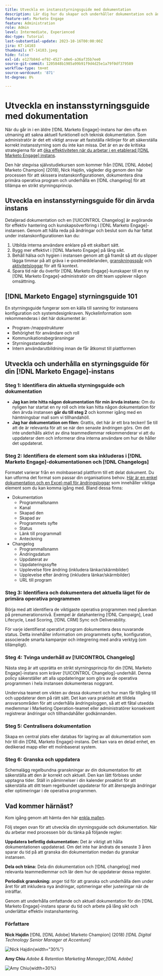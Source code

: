```yaml
---
title: Utveckla en instansstyrningsguide med dokumentation
description: Lär dig hur du skapar och underhåller dokumentation och ändringslogg för din [!DNL Marketo Engage] instans.
feature-set: Marketo Engage
feature: Administration
role: Admin
level: Intermediate, Experienced
doc-type: Tutorial
last-substantial-update: 2023-10-16T00:00:00Z
jira: KT-14103
thumbnail: KT-14103.jpeg
hide: false
exl-id: e127b84d-ef92-4527-a0e6-a36af35b7ee0
source-git-commit: 1205848b1985a99b91f9d4d25e1a79f0df379589
workflow-type: tm+mt
source-wordcount: '871'
ht-degree: 0%

---
```


# Utveckla en instansstyrningsguide med dokumentation

När du går in i en äldre [!DNL Marketo Engage]-instans har den ofta en utmaning att sakna aktuell funktionell och teknisk dokumentation. Som administratör är det ett viktigt ansvar att fastställa riktlinjer för att säkerställa korrekt instansstyrning som du inte kan missa. Det är en av de kritiska strategierna för att [öka effektiviteten när du arbetar i en etablerad [!DNL Marketo Engage] instans](https://nation.marketo.com/t5/champion-program-blogs/3-tips-to-increase-your-efficiency-in-an-inherited-instance/ba-p/247582).

Den här stegvisa självstudiekursen som kommer från [!DNL [!DNL Adobe] Marketo Champion] (2018), Nick Hajdin, vägleder dig genom den här processen för att skissera instanskonfigurationen, dokumentera dina primära operativa program och underhålla en [!DNL changelog] för att tillämpa en strikt styrningsprincip.

## Utveckla en instansstyrningsguide för din ärvda instans

Detaljerad dokumentation och en [!UICONTROL Changelog] är avgörande för effektiv hantering och kunskapsöverföring i [!DNL Marketo Engage]-instansen. Genom att hålla reda på ändringar och beslut som du har fattat under instanskonfigurationen kan du:

1. Utbilda interna användare enklare på ett skalbart sätt.
2. Bygg mer effektivt i [!DNL Marketo Engage] på lång sikt.
3. Behåll hälsa och hygien i instansen genom att gå framåt så att du slipper lägga timmar på att gräva i e-postmeddelanden, [granskningsspår](https://experienceleague.adobe.com/docs/marketo/using/product-docs/administration/audit-trail/audit-trail-overview.html) och [aktivitetsloggar](https://experienceleague.adobe.com/docs/marketo/using/product-docs/core-marketo-concepts/smart-lists-and-static-lists/managing-people-in-smart-lists/locate-the-activity-log-for-a-person.html) för att få kontext.
4. Spara tid när du överför [!DNL Marketo Engage]-kunskaper till en ny [!DNL Marketo Engage]-administratör om ditt team upplever någon omsättning.

## [!DNL Marketo Engage] styrningsguide 101

En styrningsguide fungerar som en källa till sanning för instansens konfiguration och systemdesignkraven. Nyckelinformation som rekommenderas i det här dokumentet är:

* Program-/mappstrukturer
* Behörighet för användare och roll
* Kommunikationsbegränsningar
* Styrningsstandarder
* Intern användarutbildning innan de får åtkomst till plattformen

## Utveckla och underhålla en styrningsguide för din [!DNL Marketo Engage]-instans

### Steg 1: Identifiera din aktuella styrningsguide och dokumentation

* **Jag kan inte hitta någon dokumentation för min ärvda instans:** Om du nyligen har startat en ny roll och inte kan hitta någon dokumentation för den ärvda instansen **går du till steg 2** och kommer igång med en hämtningsbar mall som vi tillhandahöll.
* **Jag har dokumentation om filen:** Grattis, det här är ett bra tecken! Se till att de är relevanta för att se när den senaste ändringen görs. Om det inte underhålls aktivt av dina teammedlemmar rekommenderar vi att du uppdaterar dem och informerar dina interna användare om hur de håller det uppdaterat.

### Steg 2: Identifiera de element som ska inkluderas i [!DNL Marketo Engage]-dokumentationen och [!DNL Changelogs]

Formatet varierar från en molnbaserad plattform till ett delat dokument. Du kan utforma det format som passar din organisations behov. [Här är en enkel dokumentation och en Excel-mall för ändringsloggar](/help/marketo-tutorial-inherited-instance/_assets/downloads/Adobe_Marketo_Engage_Inherited_Instance_Documentation-Changlog.xlsx) som innehåller viktiga element som du kan komma igång med. Bland dessa finns:

* Dokumentation
   * Programmallsnamn
   * Kanal
   * Skapad den
   * Skapad av
   * Programmets syfte
   * Status
   * Länk till programmall
   * Anteckning
* Changelog
   * Programmallsnamn
   * Ändringsdatum
   * Uppdaterat av
   * Uppdateringssyfte
   * Upplevelse före ändring (inkludera länkar/skärmbilder)
   * Upplevelse efter ändring (inkludera länkar/skärmbilder)
   * URL till program

### Steg 3: Identifiera och dokumentera det aktuella läget för de primära operativa programmen

Börja med att identifiera de viktigaste operativa programmen med påverkan på prenumerationsnivå. Exempel är datahantering [!DNL Campaign], Lead Lifecycle, Lead Scoring, [!DNL CRM] Sync och Deliverability.

För varje identifierat operativt program dokumentera dess nuvarande status. Detta innehåller information om programmets syfte, konfiguration, associerade smarta kampanjer och integrering med andra verktyg (om tillämpligt).

### Steg 4: Tvinga underhåll av [!UICONTROL Changelog]

Nästa steg är att upprätta en strikt styrningsprincip för din [!DNL Marketo Engage]-instans som kräver [!UICONTROL Changelog]-underhåll. Denna policy säkerställer att alla uppdateringar som görs av de operativa programmen i hela instansen dokumenteras noggrant.

Undervisa teamet om vikten av dessa dokument och hur man får tillgång till och uppdaterar dem på rätt sätt. Det kan vara praktiskt att tilldela ansvarsområden för att underhålla ändringsloggen, så att ett fåtal utsedda medlemmar i Marketing Operation-teamet eller administratörer konsekvent registrerar ändringar och tillhandahåller godkännanden.

### Steg 5: Centralisera dokumentation

Skapa en central plats eller databas för lagring av all dokumentation som hör till din [!DNL Marketo Engage]-instans. Det kan vara en delad enhet, en dedikerad mapp eller ett molnbaserat system.

### Steg 6: Granska och uppdatera

Schemalägg regelbundna granskningar av din dokumentation för att säkerställa att den är korrekt och aktuell. Den kan lätt förbises under upptagna tider. Ställ in påminnelser i din kalender proaktivt för att säkerställa att ditt team regelbundet uppdaterar för att återspegla ändringar eller optimeringar i de operativa programmen.

## Vad kommer härnäst?

Kom igång genom att hämta den här [enkla mallen](/help/marketo-tutorial-inherited-instance/_assets/downloads/Adobe_Marketo_Engage_Inherited_Instance_Documentation-Changlog.xlsx).

Följ stegen ovan för att utveckla din styrningsguide och dokumentation. När du arbetar med processen bör du tänka på följande regler:

**Uppdatera befintlig dokumentation:**
Det är viktigt att hålla dokumentationen uppdaterad. Om det inte har ändrats de senaste 3 åren sparar du tid på att granska din dokumentation medan du granskar instansen.

**Dela och träna:**
Dela din dokumentation och [!DNL changelog] med relevanta teammedlemmar och lär dem hur de uppdaterar dessa register.

**Periodisk granskning:** anger tid för att granska och underhålla dem under året för att inkludera nya ändringar, optimeringar eller justeringar när de inträffar.

Genom att underhålla omfattande och aktuell dokumentation för din [!DNL Marketo Engage]-instans sparar du tid och arbete på lång sikt och underlättar effektiv instanshantering.

### Författare

**Nick Hajdin**
[!DNL [!DNL Adobe] Marketo Champion] (2018)
*[!DNL Digital Technology Senior Manager at Accenture]*

![Nick Hajdin](/help/marketo-tutorial-inherited-instance/_assets/authors/Customer_Author_Nicholas_Hajdin.png){width="30%"}

**Amy Chiu**
*Adobe &amp; Retention Marketing Manager,[!DNL Adobe]*

![Amy Chiu](/help/marketo-tutorial-inherited-instance/_assets/authors/Adobe_Author_Amy_Chiu.png){width=30%}
